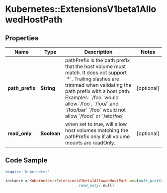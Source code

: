 # Kubernetes::ExtensionsV1beta1AllowedHostPath

## Properties

Name | Type | Description | Notes
------------ | ------------- | ------------- | -------------
**path_prefix** | **String** | pathPrefix is the path prefix that the host volume must match. It does not support &#x60;*&#x60;. Trailing slashes are trimmed when validating the path prefix with a host path.  Examples: &#x60;/foo&#x60; would allow &#x60;/foo&#x60;, &#x60;/foo/&#x60; and &#x60;/foo/bar&#x60; &#x60;/foo&#x60; would not allow &#x60;/food&#x60; or &#x60;/etc/foo&#x60; | [optional] 
**read_only** | **Boolean** | when set to true, will allow host volumes matching the pathPrefix only if all volume mounts are readOnly. | [optional] 

## Code Sample

```ruby
require 'Kubernetes'

instance = Kubernetes::ExtensionsV1beta1AllowedHostPath.new(path_prefix: null,
                                 read_only: null)
```


